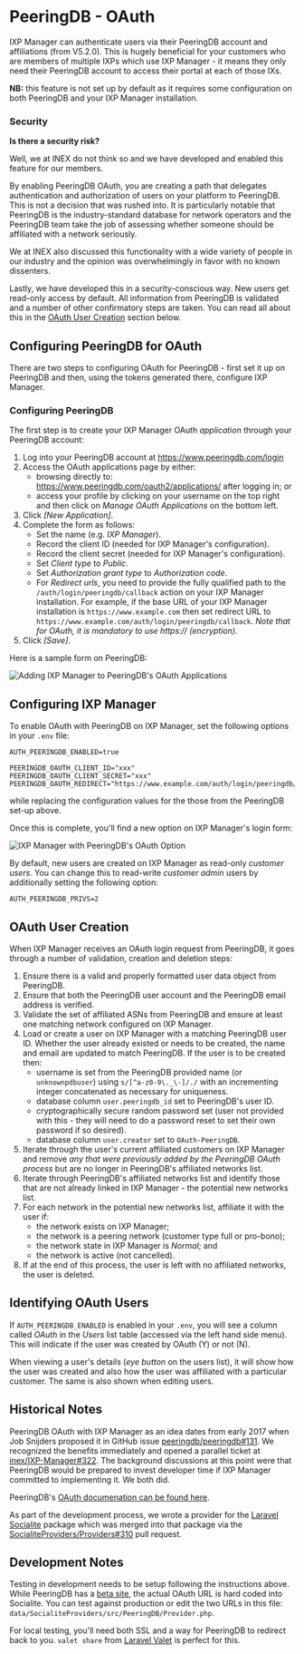 # PeeringDB - OAuth

IXP Manager can authenticate users via their PeeringDB account and affiliations (from V5.2.0). This is hugely beneficial for your customers who are members of multiple IXPs which use IXP Manager - it means they only need their PeeringDB account to access their portal at each of those IXs.

**NB:** this feature is not set up by default as it requires some configuration on both PeeringDB and your IXP Manager installation.

### Security

**Is there a security risk?**

Well, we at INEX do not think so and we have developed and enabled this feature for our members.

By enabling PeeringDB OAuth, you are creating a path that delegates authentication and authorization of users on your platform to PeeringDB. This is not a decision that was rushed into. It is particularly notable that PeeringDB is the industry-standard database for network operators and the PeeringDB team take the job of assessing whether someone should be affiliated with a network seriously.

We at INEX also discussed this functionality with a wide variety of people in our industry and the opinion was overwhelmingly in favor with no known dissenters.

Lastly, we have developed this in a security-conscious way. New users get read-only access by default. All information from PeeringDB is validated and a number of other confirmatory steps are taken. You can read all about this in the [OAuth User Creation](./peeringdb-oauth.md#oauth-user-creation) section below.


## Configuring PeeringDB for OAuth

There are two steps to configuring OAuth for PeeringDB - first set it up on PeeringDB and then, using the tokens generated there, configure IXP Manager.

### Configuring PeeringDB

The first step is to create your IXP Manager OAuth *application* through your PeeringDB account:

1. Log into your PeeringDB account at https://www.peeringdb.com/login
2. Access the OAuth applications page by either:
    * browsing directly to: https://www.peeringdb.com/oauth2/applications/ after logging in; or
    * access your profile by clicking on your username on the top right and then click on *Manage OAuth Applications* on the bottom left.
3. Click *[New Application]*.
4. Complete the form as follows:
    * Set the name (e.g. *IXP Manager*).
    * Record the client ID (needed for IXP Manager's configuration).
    * Record the client secret (needed for IXP Manager's configuration).
    * Set *Client type* to *Public*.
    * Set *Authorization grant type* to *Authorization code*.
    * For *Redirect urls*, you need to provide the fully qualified path to the `/auth/login/peeringdb/callback` action on your IXP Manager installation. For example, if the base URL of your IXP Manager installation is `https://www.example.com` then set redirect URL to `https://www.example.com/auth/login/peeringdb/callback`. *Note that for OAuth, it is mandatory to use https:// (encryption).*
5. Click *[Save]*.

Here is a sample form on PeeringDB:

![Adding IXP Manager to PeeringDB's OAuth Applications](img/peeringdb-oauth-pdb-setup.png)

## Configuring IXP Manager

To enable OAuth with PeeringDB on IXP Manager, set the following options in your `.env` file:

```
AUTH_PEERINGDB_ENABLED=true

PEERINGDB_OAUTH_CLIENT_ID="xxx"
PEERINGDB_OAUTH_CLIENT_SECRET="xxx"
PEERINGDB_OAUTH_REDIRECT="https://www.example.com/auth/login/peeringdb/callback"
```

while replacing the configuration values for the those from the PeeringDB set-up above.

Once this is complete, you'll find a new option on IXP Manager's login form:

![IXP Manager with PeeringDB's OAuth Option](img/peeringdb-oauth-pdb-login.png)

By default, new users are created on IXP Manager as read-only *customer users*. You can change this to read-write *customer admin* users by additionally setting the following option:

```
AUTH_PEERINGDB_PRIVS=2
```



## OAuth User Creation

When IXP Manager receives an OAuth login request from PeeringDB, it goes through a number of validation, creation and deletion steps:

1. Ensure there is a valid and properly formatted user data object from PeeringDB.
2. Ensure that both the PeeringDB user account and the PeeringDB email address is verified.
3. Validate the set of affiliated ASNs from PeeringDB and ensure at least one matching network configured on IXP Manager.
4. Load or create a user on IXP Manager with a matching PeeringDB user ID. Whether the user already existed or needs to be created, the name and email are updated to match PeeringDB. If the user is to be created then:
    * username is set from the PeeringDB provided name (or `unknownpdbuser`) using `s/[^a-z0-9\._\-]/./` with an incrementing integer concatenated as necessary for uniqueness.
    * database column `user.peeringdb_id` set to PeeringDB's user ID.
    * cryptographically secure random password set (user not provided with this - they will need to do a password reset to set their own password if so desired).
    * database column `user.creator` set to `OAuth-PeeringDB`.
5. Iterate through the user's current affiliated customers on IXP Manager and remove *any that were previously added by the PeeringDB OAuth process* but are no longer in PeeringDB's affiliated networks list.
6. Iterate through PeeringDB's affiliated networks list and identify those that are not already linked in IXP Manager - the potential new networks list.
7. For each network in the potential new networks list, affiliate it with the user if:
    * the network exists on IXP Manager;
    * the network is a peering network (customer type full or pro-bono);
    * the network state in IXP Manager is *Normal*; and
    * the network is active (not cancelled).
8. If at the end of this process, the user is left with no affiliated networks, the user is deleted.


## Identifying OAuth Users

If `AUTH_PEERINGDB_ENABLED` is enabled in your `.env`, you will see a column called *OAuth* in the *Users* list table (accessed via the left hand side menu). This will indicate if the user was created by OAuth (Y) or not (N).

When viewing a user's details (<em>eye button</em> on the users list), it will show how the user was created and also how the user was affiliated with a particular customer. The same is also shown when editing users.

## Historical Notes

PeeringDB OAuth with IXP Manager as an idea dates from early 2017 when Job Snijders proposed it in GitHub issue [peeringdb/peeringdb#131](https://github.com/peeringdb/peeringdb/issues/131). We recognized the benefits immediately and opened a parallel ticket at [inex/IXP-Manager#322](https://github.com/inex/IXP-Manager/issues/322). The background discussions at this point were that PeeringDB would be prepared to invest developer time if IXP Manager committed to implementing it. We both did.

PeeringDB's [OAuth documenation can be found here](https://docs.peeringdb.com/oauth/).

As part of the development process, we wrote a provider for the [Laravel Socialite](https://laravel.com/docs/6.0/socialite) package which was merged into that package via the [SocialiteProviders/Providers#310](https://github.com/SocialiteProviders/Providers/pull/310) pull request.

## Development Notes

Testing in development needs to be setup following the instructions above. While PeeringDB has a [beta site](https://beta.peeringdb.com/), the actual OAuth URL is hard coded into Socialite. You can test against production or edit the two URLs in this file: `data/SocialiteProviders/src/PeeringDB/Provider.php`.

For local testing, you'll need both SSL and a way for PeeringDB to redirect back to you. `valet share` from [Laravel Valet](https://laravel.com/docs/6.0/valet) is perfect for this.
